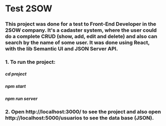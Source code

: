 # Test 2SOW

### This project was done for a test to Front-End Developer in the 2SOW company. It's a cadaster system, where the user could do a complete CRUD (show, add, edit and delete) and also can search by the name of some user. It was done using React, with the lib Semantic UI and JSON Server API.

### 1. To run the project:

##### cd project

##### npm start

##### npm run server

### 2. Open http://localhost:3000/ to see the project and also open http://localhost:5000/usuarios to see the data base (JSON).
